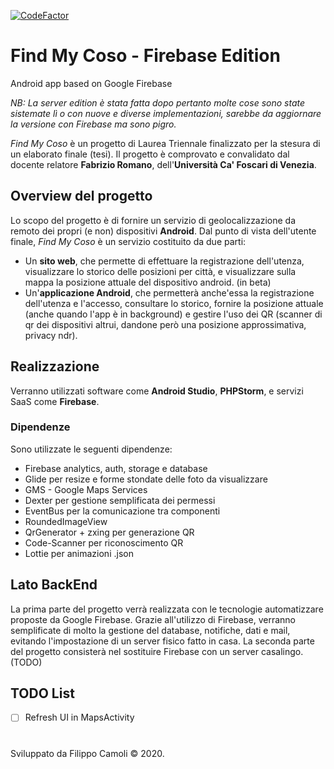 [![CodeFactor](https://www.codefactor.io/repository/github/pilo1996/find-my-coso/badge)](https://www.codefactor.io/repository/github/pilo1996/find-my-coso)

# Find My Coso - Firebase Edition
Android app based on Google Firebase

_NB: La server edition è stata fatta dopo pertanto molte cose sono state sistemate lì o con nuove e diverse implementazioni, sarebbe da aggiornare la versione con Firebase ma sono pigro._

_Find My Coso_ è un progetto di Laurea Triennale finalizzato per la stesura di un elaborato finale (tesi).
Il progetto è comprovato e convalidato dal docente relatore **Fabrizio Romano**, dell'**Università Ca' Foscari di Venezia**.

## Overview del progetto
Lo scopo del progetto è di fornire un servizio di geolocalizzazione da remoto dei propri (e non) dispositivi **Android**.
Dal punto di vista dell'utente finale, _Find My Coso_ è un servizio costituito da due parti:
* Un **sito web**, che permette di effettuare la registrazione dell'utenza, visualizzare lo storico delle posizioni per città, e visualizzare sulla mappa la posizione attuale del dispositivo android. (in beta)
* Un'**applicazione Android**, che permetterà anche'essa la registrazione dell'utenza e l'accesso, consultare lo storico, fornire la posizione attuale (anche quando l'app è in background) e gestire l'uso dei QR (scanner di qr dei dispositivi altrui, dandone però una posizione approssimativa, privacy ndr).

## Realizzazione
Verranno utilizzati software come **Android Studio**, **PHPStorm**, e servizi SaaS come **Firebase**.

### Dipendenze
Sono utilizzate le seguenti dipendenze:
* Firebase analytics, auth, storage e database
* Glide per resize e forme stondate delle foto da visualizzare
* GMS - Google Maps Services
* Dexter per gestione semplificata dei permessi
* EventBus per la comunicazione tra componenti
* RoundedImageView
* QrGenerator + zxing per generazione QR
* Code-Scanner per riconoscimento QR
* Lottie per animazioni .json

## Lato BackEnd
La prima parte del progetto verrà realizzata con le tecnologie automatizzare proposte da Google Firebase.
Grazie all'utilizzo di Firebase, verranno semplificate di molto la gestione del database, notifiche, dati e mail, evitando l'impostazione di un server fisico fatto in casa.
La seconda parte del progetto consisterà nel sostituire Firebase con un server casalingo. (TODO)

## TODO List
- [ ] Refresh UI in MapsActivity

# 
Sviluppato da Filippo Camoli © 2020.
